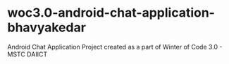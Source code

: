 # woc3.0-android-chat-application-bhavyakedar
Android Chat Application Project created as a part of Winter of Code 3.0 - MSTC DAIICT
